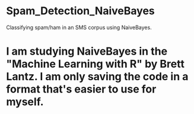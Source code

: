 # Spam_Detection_NaiveBayes
Classifying spam/ham in an SMS corpus using NaiveBayes.

# I am studying NaiveBayes in the "Machine Learning with R" by Brett Lantz. I am only saving the code in a format that's easier to use for myself.
